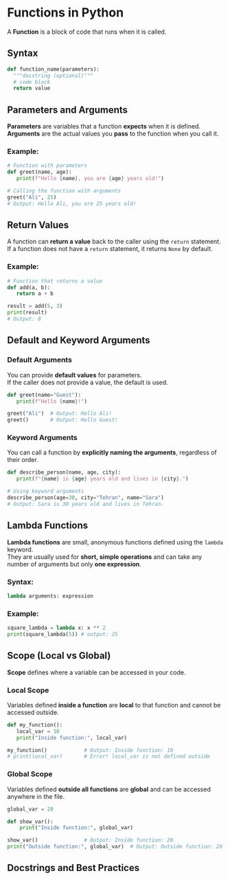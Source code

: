 # Functions in Python
A **Function** is a block of code that runs when it is 
called.
## Syntax
```python
def function_name(parameters):
  """docstring (optional)"""
  # code block
  return value
```

## Parameters and Arguments

**Parameters** are variables that a function **expects** when it is defined.  
**Arguments** are the actual values you **pass** to the function when you call it.

### Example:

```python
# Function with parameters
def greet(name, age):
   print(f"Hello {name}, you are {age} years old!")

# Calling the function with arguments
greet("Ali", 25)
# Output: Hello Ali, you are 25 years old!
```
## Return Values

A function can **return a value** back to the caller using the `return` statement.  
If a function does not have a `return` statement, it returns `None` by default.

### Example:

```python
# Function that returns a value
def add(a, b):
   return a + b

result = add(5, 3)
print(result)
# Output: 8
```

## Default and Keyword Arguments

### Default Arguments
You can provide **default values** for parameters.  
If the caller does not provide a value, the default is used.

```python
def greet(name="Guest"):
   print(f"Hello {name}!")

greet("Ali")  # Output: Hello Ali!
greet()       # Output: Hello Guest!
```
### Keyword Arguments

You can call a function by **explicitly naming the arguments**, regardless of their order.
```python
def describe_person(name, age, city):
   print(f"{name} is {age} years old and lives in {city}.")

# Using keyword arguments
describe_person(age=30, city="Tehran", name="Sara")
# Output: Sara is 30 years old and lives in Tehran.
```
## Lambda Functions

**Lambda functions** are small, anonymous functions defined using the `lambda` keyword.  
They are usually used for **short, simple operations** and can take any number of arguments but only **one expression**.

### Syntax:
```python
lambda arguments: expression
```
### Example:
```python
square_lambda = lambda x: x ** 2
print(square_lambda(5)) # output: 25
```

## Scope (Local vs Global)

**Scope** defines where a variable can be accessed in your code.  

### Local Scope
Variables defined **inside a function** are **local** to that function and cannot be accessed outside.

```python
def my_function():
   local_var = 10
   print("Inside function:", local_var)

my_function()            # Output: Inside function: 10
# print(local_var)       # Error! local_var is not defined outside
```
### Global Scope 
Variables defined **outside all functions** are **global** and can be accessed anywhere in the file.
```python
global_var = 20

def show_var():
    print("Inside function:", global_var)

show_var()               # Output: Inside function: 20
print("Outside function:", global_var)  # Output: Outside function: 20
```
## Docstrings and Best Practices
